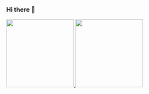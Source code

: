 ### Hi there 👋

<p align="left">
<a href="https://github.com/kenricovalens">
  <img height="180em" src="https://github-readme-stats-eight-theta.vercel.app/api?username=kenricovalens&show_icons=true&theme=algolia&include_all_commits=true&count_private=true"/>
  <img height="180em" src="https://github-readme-stats-eight-theta.vercel.app/api/top-langs/?username=kenricovalens&layout=compact&langs_count=8&theme=algolia"/>
</a>
</p>

<!--
**kenricovalens/kenricovalens** is a ✨ _special_ ✨ repository because its `README.md` (this file) appears on your GitHub profile.

Here are some ideas to get you started:

- 🔭 I’m currently working on ...
- 🌱 I’m currently learning ...
- 👯 I’m looking to collaborate on ...
- 🤔 I’m looking for help with ...
- 💬 Ask me about ...
- 📫 How to reach me: ...
- 😄 Pronouns: ...
- ⚡ Fun fact: ...
-->
